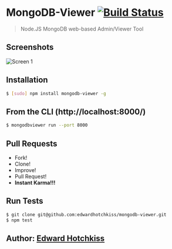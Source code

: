 
# MongoDB-Viewer [![Build Status](https://secure.travis-ci.org/edwardhotchkiss/mongodb-viewer.png)](http://travis-ci.org/edwardhotchkiss/mongodb-viewer)

> Node.JS MongoDB web-based Admin/Viewer Tool

## Screenshots

![Screen 1](https://github.com/edwardhotchkiss/mongodb-viewer/raw/master/public/images/screens/1.png)

## Installation

```bash
$ [sudo] npm install mongodb-viewer -g
```

## From the CLI (http://localhost:8000/)

```bash
$ mongodbviewer run --port 8000
```

## Pull Requests

  * Fork!
  * Clone!
  * Improve!
  * Pull Request!
  * **Instant Karma!!!**

## Run Tests

``` bash
$ git clone git@github.com:edwardhotchkiss/mongodb-viewer.git
$ npm test
```

## Author: [Edward Hotchkiss][0]

[0]: http://edwardhotchkiss.com/
